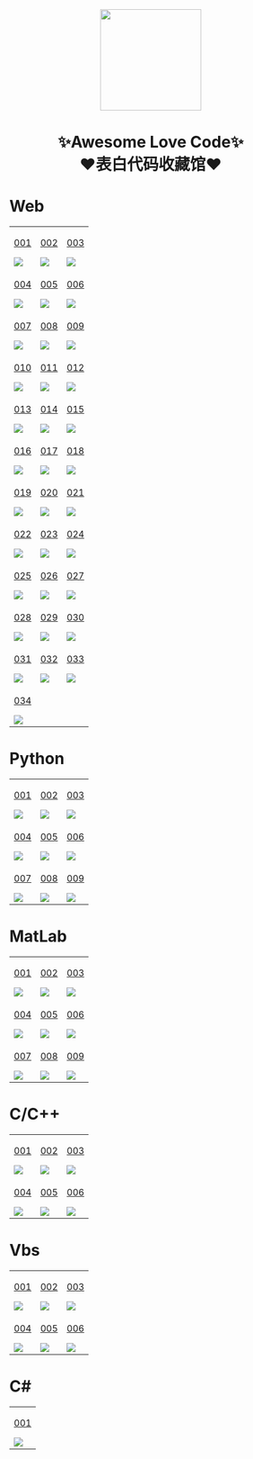 <div align="center">
    <img  width=180 src="https://cdn.jsdelivr.net/gh/zzk6780051/love/assets/logo.png"/>
    <h1>✨Awesome Love Code✨<br>❤️表白代码收藏馆❤️</h1> 
</div>

# Web

<table align="center">
    <!-- 第一行 -->
    <td valign="top">
        <a target="_blank" href="https://zzk6780051.us.kg/love/Web/001">
            <p align="center">001</p>
            <img src="https://cdn.jsdelivr.net/gh/zzk6780051/love/assets/img/web/001.jpg"/>
    <td valign="top">
        <a target="_blank" href="https://zzk6780051.us.kg/love/Web/002">
            <p align="center">002</p>
            <img src="https://cdn.jsdelivr.net/gh/zzk6780051/love/assets/img/web/002.jpg"/>
    <td valign="top">
        <a target="_blank" href="https://zzk6780051.us.kg/love/Web/003">
            <p align="center">003</p>
            <img src="https://cdn.jsdelivr.net/gh/zzk6780051/love/assets/img/web/003.jpg"/>
    </tr>
    <!-- 第二行 -->
    <td valign="top">
        <a target="_blank" href="https://zzk6780051.us.kg/love/Web/004">
            <p align="center">004</p>
            <img src="https://cdn.jsdelivr.net/gh/zzk6780051/love/assets/img/web/004.jpg"/>
    <td valign="top">
        <a target="_blank" href="https://zzk6780051.us.kg/love/Web/005">
            <p align="center">005</p>
            <img src="https://cdn.jsdelivr.net/gh/zzk6780051/love/assets/img/web/005.jpg"/>
    <td valign="top">
        <a target="_blank" href="https://zzk6780051.us.kg/love/Web/006">
            <p align="center">006</p>
            <img src="https://cdn.jsdelivr.net/gh/zzk6780051/love/assets/img/web/006.jpg"/>
    </tr>
    <!-- 第三行 -->
    <td valign="top">
        <a target="_blank" href="https://zzk6780051.us.kg/love/Web/007">
            <p align="center">007</p>
            <img src="https://cdn.jsdelivr.net/gh/zzk6780051/love/assets/img/web/007.jpg"/>
    <td valign="top">
        <a target="_blank" href="https://zzk6780051.us.kg/love/Web/008">
            <p align="center">008</p>
            <img src="https://cdn.jsdelivr.net/gh/zzk6780051/love/assets/img/web/008.jpg"/>
    <td valign="top">
        <a target="_blank" href="https://zzk6780051.us.kg/love/Web/009">
            <p align="center">009</p>
            <img src="https://cdn.jsdelivr.net/gh/zzk6780051/love/assets/img/web/009.jpg"/>
    </tr>
    <!-- 第四行 -->
    <td valign="top">
        <a target="_blank" href="https://zzk6780051.us.kg/love/Web/010">
            <p align="center">010</p>
            <img src="https://cdn.jsdelivr.net/gh/zzk6780051/love/assets/img/web/010.jpg"/>
    <td valign="top">
        <a target="_blank" href="https://zzk6780051.us.kg/love/Web/011">
            <p align="center">011</p>
            <img src="https://cdn.jsdelivr.net/gh/zzk6780051/love/assets/img/web/011.jpg"/>
    <td valign="top">
        <a target="_blank" href="https://zzk6780051.us.kg/love/Web/012">
            <p align="center">012</p>
            <img src="https://cdn.jsdelivr.net/gh/zzk6780051/love/assets/img/web/012.jpg"/>
    </tr>
    <!-- 第五行 -->
    <td valign="top">
        <a target="_blank" href="https://zzk6780051.us.kg/love/Web/013">
            <p align="center">013</p>
            <img src="https://cdn.jsdelivr.net/gh/zzk6780051/love/assets/img/web/013.jpg"/>
    <td valign="top">
        <a target="_blank" href="https://zzk6780051.us.kg/love/Web/014">
            <p align="center">014</p>
            <img src="https://cdn.jsdelivr.net/gh/zzk6780051/love/assets/img/web/014.jpg"/>
    <td valign="top">
        <a target="_blank" href="https://zzk6780051.us.kg/love/Web/015">
            <p align="center">015</p>
            <img src="https://cdn.jsdelivr.net/gh/zzk6780051/love/assets/img/web/015.jpg"/>
    </tr>
    <!-- 第六行 -->
    <td valign="top">
        <a target="_blank" href="https://zzk6780051.us.kg/love/Web/016">
            <p align="center">016</p>
            <img src="https://cdn.jsdelivr.net/gh/zzk6780051/love/assets/img/web/016.jpg"/>
    <td valign="top">
        <a target="_blank" href="https://zzk6780051.us.kg/love/Web/017">
            <p align="center">017</p>
            <img src="https://cdn.jsdelivr.net/gh/zzk6780051/love/assets/img/web/017.jpg"/>
    <td valign="top">
        <a target="_blank" href="https://zzk6780051.us.kg/love/Web/018">
            <p align="center">018</p>
            <img src="https://cdn.jsdelivr.net/gh/zzk6780051/love/assets/img/web/018.jpg"/>
    </tr>
    <!-- 第七行 -->
    <td valign="top">
        <a target="_blank" href="https://zzk6780051.us.kg/love/Web/019">
            <p align="center">019</p>
            <img src="https://cdn.jsdelivr.net/gh/zzk6780051/love/assets/img/web/019.jpg"/>
    <td valign="top">
        <a target="_blank" href="https://zzk6780051.us.kg/love/Web/020">
            <p align="center">020</p>
            <img src="https://cdn.jsdelivr.net/gh/zzk6780051/love/assets/img/web/020.jpg"/>
    <td valign="top">
        <a target="_blank" href="https://zzk6780051.us.kg/love/Web/021">
            <p align="center">021</p>
            <img src="https://cdn.jsdelivr.net/gh/zzk6780051/love/assets/img/web/021.jpg"/>
    </tr>
    <!-- 第八行 -->
    <td valign="top">
        <a target="_blank" href="https://zzk6780051.us.kg/love/Web/022">
            <p align="center">022</p>
            <img src="https://cdn.jsdelivr.net/gh/zzk6780051/love/assets/img/web/022.jpg"/>
    <td valign="top">
        <a target="_blank" href="https://zzk6780051.us.kg/love/Web/023">
            <p align="center">023</p>
            <img src="https://cdn.jsdelivr.net/gh/zzk6780051/love/assets/img/web/023.jpg"/>
    <td valign="top">
        <a target="_blank" href="https://zzk6780051.us.kg/love/Web/024">
            <p align="center">024</p>
            <img src="https://cdn.jsdelivr.net/gh/zzk6780051/love/assets/img/web/024.jpg"/>
    </tr>
    <!-- 第九行 -->
    <td valign="top">
        <a target="_blank" href="https://zzk6780051.us.kg/love/Web/025">
            <p align="center">025</p>
            <img src="https://cdn.jsdelivr.net/gh/zzk6780051/love/assets/img/web/025.jpg"/>
    <td valign="top">
        <a target="_blank" href="https://zzk6780051.us.kg/love/Web/026">
            <p align="center">026</p>
            <img src="https://cdn.jsdelivr.net/gh/zzk6780051/love/assets/img/web/026.jpg"/>
    <td valign="top">
        <a target="_blank" href="https://zzk6780051.us.kg/love/Web/027">
            <p align="center">027</p>
            <img src="https://cdn.jsdelivr.net/gh/zzk6780051/love/assets/img/web/027.jpg"/>
    </tr>
    <!-- 第十行 -->
    <td valign="top">
        <a target="_blank" href="https://zzk6780051.us.kg/love/Web/028">
            <p align="center">028</p>
            <img src="https://cdn.jsdelivr.net/gh/zzk6780051/love/assets/img/web/028.jpg"/>
    <td valign="top">
        <a target="_blank" href="https://zzk6780051.us.kg/love/Web/029">
            <p align="center">029</p>
            <img src="https://cdn.jsdelivr.net/gh/zzk6780051/love/assets/img/web/029.jpg"/>
    <td valign="top">
        <a target="_blank" href="https://zzk6780051.us.kg/love/Web/030">
            <p align="center">030</p>
            <img src="https://cdn.jsdelivr.net/gh/zzk6780051/love/assets/img/web/030.jpg"/>
    </tr>
    <!-- 第十一行 -->
        <td valign="top">
        <a target="_blank" href="https://zzk6780051.us.kg/love/Web/031">
            <p align="center">031</p>
            <img src="https://cdn.jsdelivr.net/gh/zzk6780051/love/assets/img/web/031.png"/>
    <td valign="top">
        <a target="_blank" href="https://zzk6780051.us.kg/love/Web/032">
            <p align="center">032</p>
            <img src="https://cdn.jsdelivr.net/gh/zzk6780051/love/assets/img/web/032.png"/>
    <td valign="top">
        <a target="_blank" href="https://zzk6780051.us.kg/love/Web/033">
            <p align="center">033</p>
            <img src="https://cdn.jsdelivr.net/gh/zzk6780051/love/assets/img/web/033.png"/>
    </tr>
    <!-- 第十一行 -->
        <td valign="top">
        <a target="_blank" href="https://zzk6780051.us.kg/love/Web/034">
            <p align="center">034</p>
            <img src="https://cdn.jsdelivr.net/gh/zzk6780051/love/assets/img/web/034.png"/>
    </tr>
</table>

# Python

<table align="center">
    <!-- 第一行 -->
    <td valign="top">
        <a target="_blank" href="https://github.com/zzk6780051/love/tree/main/Python/001">
            <p align="center">001</p>
            <img src="https://cdn.jsdelivr.net/gh/zzk6780051/love/assets/img/python/001.jpg"/>
    <td valign="top">
        <a target="_blank" href="https://github.com/zzk6780051/love/tree/main/Python/002">
            <p align="center">002</p>
            <img src="https://cdn.jsdelivr.net/gh/zzk6780051/love/assets/img/python/002.jpg"/>
    <td valign="top">
        <a target="_blank" href="https://github.com/zzk6780051/love/tree/main/Python/003">
            <p align="center">003</p>
            <img src="https://cdn.jsdelivr.net/gh/zzk6780051/love/assets/img/python/003.jpg"/>
    </tr>
    <!-- 第二行 -->
    <td valign="top">
        <a target="_blank" href="https://github.com/zzk6780051/love/tree/main/Python/004">
            <p align="center">004</p>
            <img src="https://cdn.jsdelivr.net/gh/zzk6780051/love/assets/img/python/004.jpg"/>
    <td valign="top">
        <a target="_blank" href="https://github.com/zzk6780051/love/tree/main/Python/005">
            <p align="center">005</p>
            <img src="https://cdn.jsdelivr.net/gh/zzk6780051/love/assets/img/python/005.jpg"/>
    <td valign="top">
        <a target="_blank" href="https://github.com/zzk6780051/love/tree/main/Python/006">
            <p align="center">006</p>
            <img src="https://cdn.jsdelivr.net/gh/zzk6780051/love/assets/img/python/006.jpg"/>
    </tr>
    <!-- 第三行 -->
    <td valign="top">
        <a target="_blank" href="https://github.com/zzk6780051/love/tree/main/Python/007">
            <p align="center">007</p>
            <img src="https://cdn.jsdelivr.net/gh/zzk6780051/love/assets/img/python/007.jpg"/>
    <td valign="top">
        <a target="_blank" href="https://github.com/zzk6780051/love/tree/main/Python/008">
            <p align="center">008</p>
            <img src="https://cdn.jsdelivr.net/gh/zzk6780051/love/assets/img/python/008.png"/>
    <td valign="top">
        <a target="_blank" href="https://github.com/zzk6780051/love/tree/main/Python/009">
            <p align="center">009</p>
            <img src="https://cdn.jsdelivr.net/gh/zzk6780051/love/assets/img/python/009.png"/>
    </tr>
</table>



# MatLab


<table align="center">
    <!-- 第一行 -->
    <td valign="top">
        <a target="_blank" href="https://github.com/zzk6780051/love/tree/main/MatLab/001">
            <p align="center">001</p>
            <img src="https://cdn.jsdelivr.net/gh/zzk6780051/love/assets/img/matlab/001.jpg"/>
    <td valign="top">
        <a target="_blank" href="https://github.com/zzk6780051/love/tree/main/MatLab/002">
            <p align="center">002</p>
            <img src="https://cdn.jsdelivr.net/gh/zzk6780051/love/assets/img/matlab/002.gif"/>
    <td valign="top">
        <a target="_blank" href="https://github.com/zzk6780051/love/tree/main/MatLab/003">
            <p align="center">003</p>
            <img src="https://cdn.jsdelivr.net/gh/zzk6780051/love/assets/img/matlab/003.jpg"/>
    </tr>
    <!-- 第二行 -->
    <td valign="top">
        <a target="_blank" href="https://github.com/zzk6780051/love/tree/main/MatLab/004">
            <p align="center">004</p>
            <img src="https://cdn.jsdelivr.net/gh/zzk6780051/love/assets/img/matlab/004.jpg"/>
    <td valign="top">
        <a target="_blank" href="https://github.com/zzk6780051/love/tree/main/MatLab/005">
            <p align="center">005</p>
            <img src="https://cdn.jsdelivr.net/gh/zzk6780051/love/assets/img/matlab/005.jpg"/>
    <td valign="top">
        <a target="_blank" href="https://github.com/zzk6780051/love/tree/main/MatLab/006">
            <p align="center">006</p>
            <img src="https://cdn.jsdelivr.net/gh/zzk6780051/love/assets/img/matlab/006.jpg"/>
    </tr>
    <!-- 第三行 -->
    <td valign="top">
        <a target="_blank" href="https://github.com/zzk6780051/love/tree/main/MatLab/007">
            <p align="center">007</p>
            <img src="https://cdn.jsdelivr.net/gh/zzk6780051/love/assets/img/matlab/007.jpg"/>
    <td valign="top">
        <a target="_blank" href="https://github.com/zzk6780051/love/tree/main/MatLab/008">
            <p align="center">008</p>
            <img src="https://cdn.jsdelivr.net/gh/zzk6780051/love/assets/img/matlab/008.jpg"/>
    <td valign="top">
        <a target="_blank" href="https://github.com/zzk6780051/love/tree/main/MatLab/009">
            <p align="center">009</p>
            <img src="https://cdn.jsdelivr.net/gh/zzk6780051/love/assets/img/matlab/009.jpg"/>
    </tr>
</table>

# C/C++

<table >
    <!-- 第一行 -->
    <td valign="top">
        <a target="_blank" href="https://github.com/zzk6780051/love/tree/main/C/001">
            <p align="center">001</p>
            <img src="https://cdn.jsdelivr.net/gh/zzk6780051/love/assets/img/c/001.png"/>
    <td valign="top">
        <a target="_blank" href="https://github.com/zzk6780051/love/tree/main/C/002">
            <p align="center">002</p>
            <img src="https://cdn.jsdelivr.net/gh/zzk6780051/love/assets/img/c/002.png"/>
    <td valign="top">
        <a target="_blank" href="https://github.com/zzk6780051/love/tree/main/C/003">
            <p align="center">003</p>
            <img src="https://cdn.jsdelivr.net/gh/zzk6780051/love/assets/img/c/003.png"/>
    </tr>
    <!-- 第二行 -->
    <td valign="top">
        <a target="_blank" href="https://github.com/zzk6780051/love">
            <p align="center">004</p>
            <img src="https://cdn.jsdelivr.net/gh/zzk6780051/love/assets/img/c/004.png"/>
    <td valign="top">
        <a target="_blank" href="https://github.com/zzk6780051/meteor">
            <p align="center">005</p>
            <img src="https://cdn.jsdelivr.net/gh/zzk6780051/love/assets/img/c/005.png"/>
    <td valign="top">
        <a target="_blank" href="https://github.com/zzk6780051/fireworks">
            <p align="center">006</p>
            <img src="https://cdn.jsdelivr.net/gh/zzk6780051/love/assets/img/c/006.png"/>
    </tr>
</table>

# Vbs

<table >
    <!-- 第一行 -->
    <td valign="top">
        <a target="_blank" href="https://github.com/zzk6780051/love/tree/main/Vbs/001">
            <p align="center">001</p>
            <img src="https://cdn.jsdelivr.net/gh/zzk6780051/love/assets/img/vbs/001.gif"/>
    <td valign="top">
        <a target="_blank" href="https://github.com/zzk6780051/love/tree/main/Vbs/002">
            <p align="center">002</p>
            <img src="https://cdn.jsdelivr.net/gh/zzk6780051/love/assets/img/vbs/002.gif"/>
    <td valign="top">
        <a target="_blank" href="https://github.com/zzk6780051/love/tree/main/Vbs/003">
            <p align="center">003</p>
            <img src="https://cdn.jsdelivr.net/gh/zzk6780051/love/assets/img/vbs/003.gif"/>
    </tr>
    <!-- 第二行 -->
    <td valign="top">
        <a target="_blank" href="https://github.com/zzk6780051/love/tree/main/Vbs/004">
            <p align="center">004</p>
            <img src="https://cdn.jsdelivr.net/gh/zzk6780051/love/assets/img/vbs/004.gif"/>
    <td valign="top">
        <a target="_blank" href="https://github.com/zzk6780051/love/tree/main/Vbs/005">
            <p align="center">005</p>
            <img src="https://cdn.jsdelivr.net/gh/zzk6780051/love/assets/img/vbs/005.gif"/>
    <td valign="top">
        <a target="_blank" href="https://github.com/zzk6780051/love/tree/main/Vbs/006">
            <p align="center">006</p>
            <img src="https://cdn.jsdelivr.net/gh/zzk6780051/love/assets/img/vbs/006.png"/>
    </tr>
</table>

# C#

<table align="center">
    <!-- 第一行 -->
    <td valign="top">
        <a target="_blank" href="https://github.com/zzk6780051/Be-My-Girlfriend">
            <p align="center">001</p>
            <img src="https://cdn.jsdelivr.net/gh/zzk6780051/love/assets/img/csharp/001.gif"/>
    </tr>
</table>

